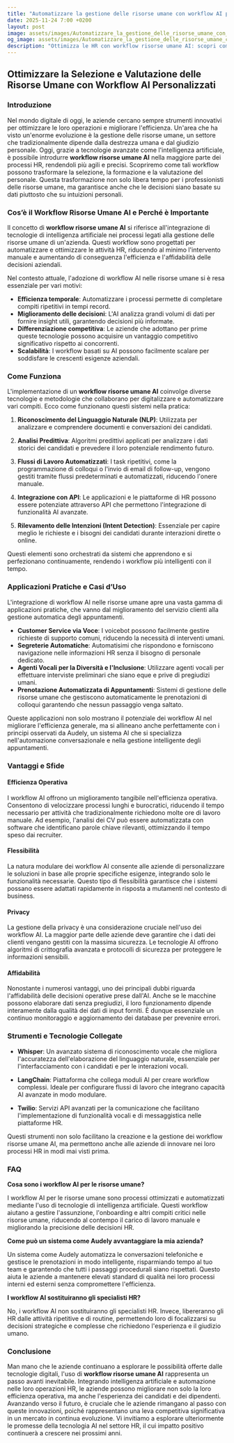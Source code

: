 ```yaml
---
title: "Automatizzare la gestione delle risorse umane con workflow AI personalizzati"
date: 2025-11-24 7:00 +0200
layout: post
image: assets/images/Automatizzare_la_gestione_delle_risorse_umane_con_workflow_AI_personalizzati.jpg
og_image: assets/images/Automatizzare_la_gestione_delle_risorse_umane_con_workflow_AI_personalizzati.jpg
description: "Ottimizza le HR con workflow risorse umane AI: scopri come creare processi personalizzati per selezione, formazione e valutazione con l'AI."
---
```


## Ottimizzare la Selezione e Valutazione delle Risorse Umane con Workflow AI Personalizzati

### Introduzione

Nel mondo digitale di oggi, le aziende cercano sempre strumenti innovativi per ottimizzare le loro operazioni e migliorare l'efficienza. Un'area che ha visto un'enorme evoluzione è la gestione delle risorse umane, un settore che tradizionalmente dipende dalla destrezza umana e dal giudizio personale. Oggi, grazie a tecnologie avanzate come l'intelligenza artificiale, è possibile introdurre **workflow risorse umane AI** nella maggiore parte dei processi HR, rendendoli più agili e precisi. Scopriremo come tali workflow possono trasformare la selezione, la formazione e la valutazione del personale. Questa trasformazione non solo libera tempo per i professionisti delle risorse umane, ma garantisce anche che le decisioni siano basate su dati piuttosto che su intuizioni personali.

### Cos’è il Workflow Risorse Umane AI e Perché è Importante

Il concetto di **workflow risorse umane AI** si riferisce all'integrazione di tecnologie di intelligenza artificiale nei processi legati alla gestione delle risorse umane di un'azienda. Questi workflow sono progettati per automatizzare e ottimizzare le attività HR, riducendo al minimo l'intervento manuale e aumentando di conseguenza l'efficienza e l'affidabilità delle decisioni aziendali.

Nel contesto attuale, l'adozione di workflow AI nelle risorse umane si è resa essenziale per vari motivi:

- **Efficienza temporale**: Automatizzare i processi permette di completare compiti ripetitivi in tempi record.
- **Miglioramento delle decisioni**: L'AI analizza grandi volumi di dati per fornire insight utili, garantendo decisioni più informate.
- **Differenziazione competitiva**: Le aziende che adottano per prime queste tecnologie possono acquisire un vantaggio competitivo significativo rispetto ai concorrenti.
- **Scalabilità**: I workflow basati su AI possono facilmente scalare per soddisfare le crescenti esigenze aziendali.

### Come Funziona

L'implementazione di un **workflow risorse umane AI** coinvolge diverse tecnologie e metodologie che collaborano per digitalizzare e automatizzare vari compiti. Ecco come funzionano questi sistemi nella pratica:

1. **Riconoscimento del Linguaggio Naturale (NLP)**: Utilizzata per analizzare e comprendere documenti e conversazioni dei candidati.
   
2. **Analisi Predittiva**: Algoritmi predittivi applicati per analizzare i dati storici dei candidati e prevedere il loro potenziale rendimento futuro.

3. **Flussi di Lavoro Automatizzati**: I task ripetitivi, come la programmazione di colloqui o l'invio di email di follow-up, vengono gestiti tramite flussi predeterminati e automatizzati, riducendo l'onere manuale.

4. **Integrazione con API**: Le applicazioni e le piattaforme di HR possono essere potenziate attraverso API che permettono l'integrazione di funzionalità AI avanzate.

5. **Rilevamento delle Intenzioni (Intent Detection)**: Essenziale per capire meglio le richieste e i bisogni dei candidati durante interazioni dirette o online.

Questi elementi sono orchestrati da sistemi che apprendono e si perfezionano continuamente, rendendo i workflow più intelligenti con il tempo.

### Applicazioni Pratiche e Casi d’Uso

L'integrazione di workflow AI nelle risorse umane apre una vasta gamma di applicazioni pratiche, che vanno dal miglioramento del servizio clienti alla gestione automatica degli appuntamenti.

- **Customer Service via Voce**: I voicebot possono facilmente gestire richieste di supporto comuni, riducendo la necessità di interventi umani.
- **Segreterie Automatiche**: Automatisimi che rispondono e forniscono navigazione nelle informazioni HR senza il bisogno di personale dedicato.
- **Agenti Vocali per la Diversità e l'Inclusione**: Utilizzare agenti vocali per effettuare interviste preliminari che siano eque e prive di pregiudizi umani.
- **Prenotazione Automatizzata di Appuntamenti**: Sistemi di gestione delle risorse umane che gestiscono automaticamente le prenotazioni di colloqui garantendo che nessun passaggio venga saltato.

Queste applicazioni non solo mostrano il potenziale dei workflow AI nel migliorare l'efficienza generale, ma si allineano anche perfettamente con i principi osservati da Audely, un sistema AI che si specializza nell'automazione conversazionale e nella gestione intelligente degli appuntamenti.

### Vantaggi e Sfide

#### Efficienza Operativa

I workflow AI offrono un miglioramento tangibile nell'efficienza operativa. Consentono di velocizzare processi lunghi e burocratici, riducendo il tempo necessario per attività che tradizionalmente richiedono molte ore di lavoro manuale. Ad esempio, l'analisi dei CV può essere automatizzata con software che identificano parole chiave rilevanti, ottimizzando il tempo speso dai recruiter.

#### Flessibilità

La natura modulare dei workflow AI consente alle aziende di personalizzare le soluzioni in base alle proprie specifiche esigenze, integrando solo le funzionalità necessarie. Questo tipo di flessibilità garantisce che i sistemi possano essere adattati rapidamente in risposta a mutamenti nel contesto di business.

#### Privacy

La gestione della privacy è una considerazione cruciale nell'uso dei workflow AI. La maggior parte delle aziende deve garantire che i dati dei clienti vengano gestiti con la massima sicurezza. Le tecnologie AI offrono algoritmi di crittografia avanzata e protocolli di sicurezza per proteggere le informazioni sensibili.

#### Affidabilità

Nonostante i numerosi vantaggi, uno dei principali dubbi riguarda l'affidabilità delle decisioni operative prese dall'AI. Anche se le macchine possono elaborare dati senza pregiudizi, il loro funzionamento dipende interamente dalla qualità dei dati di input forniti. È dunque essenziale un continuo monitoraggio e aggiornamento dei database per prevenire errori.

### Strumenti e Tecnologie Collegate

- **Whisper**: Un avanzato sistema di riconoscimento vocale che migliora l'accuratezza dell'elaborazione del linguaggio naturale, essenziale per l'interfacciamento con i candidati e per le interazioni vocali.
  
- **LangChain**: Piattaforma che collega moduli AI per creare workflow complessi. Ideale per configurare flussi di lavoro che integrano capacità AI avanzate in modo modulare.

- **Twilio**: Servizi API avanzati per la comunicazione che facilitano l'implementazione di funzionalità vocali e di messaggistica nelle piattaforme HR.

Questi strumenti non solo facilitano la creazione e la gestione dei workflow risorse umane AI, ma permettono anche alle aziende di innovare nei loro processi HR in modi mai visti prima.

### FAQ

**Cosa sono i workflow AI per le risorse umane?**

I workflow AI per le risorse umane sono processi ottimizzati e automatizzati mediante l'uso di tecnologie di intelligenza artificiale. Questi workflow aiutano a gestire l'assunzione, l'onboarding e altri compiti critici nelle risorse umane, riducendo al contempo il carico di lavoro manuale e migliorando la precisione delle decisioni HR.

**Come può un sistema come Audely avvantaggiare la mia azienda?**

Un sistema come Audely automatizza le conversazioni telefoniche e gestisce le prenotazioni in modo intelligente, risparmiando tempo al tuo team e garantendo che tutti i passaggi procedurali siano rispettati. Questo aiuta le aziende a mantenere elevati standard di qualità nei loro processi interni ed esterni senza compromettere l'efficienza.

**I workflow AI sostituiranno gli specialisti HR?**

No, i workflow AI non sostituiranno gli specialisti HR. Invece, libereranno gli HR dalle attività ripetitive e di routine, permettendo loro di focalizzarsi su decisioni strategiche e complesse che richiedono l'esperienza e il giudizio umano. 

### Conclusione

Man mano che le aziende continuano a esplorare le possibilità offerte dalle tecnologie digitali, l'uso di **workflow risorse umane AI** rappresenta un passo avanti inevitabile. Integrando intelligenza artificiale e automazione nelle loro operazioni HR, le aziende possono migliorare non solo la loro efficienza operativa, ma anche l'esperienza dei candidati e dei dipendenti. Avanzando verso il futuro, è cruciale che le aziende rimangano al passo con queste innovazioni, poiché rappresentano una leva competitiva significativa in un mercato in continua evoluzione. Vi invitiamo a esplorare ulteriormente le promesse della tecnologia AI nel settore HR, il cui impatto positivo continuerà a crescere nei prossimi anni.